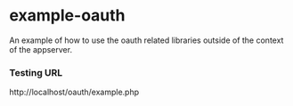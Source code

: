 # example-oauth
An example of how to use the oauth related libraries outside of the context of the appserver.

### Testing URL
http://localhost/oauth/example.php
